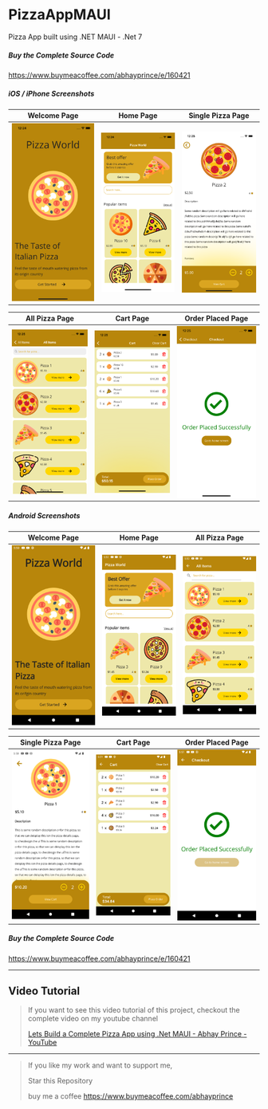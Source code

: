 # PizzaAppMAUI
Pizza App built using .NET MAUI - .Net 7

##### Buy the Complete Source Code
https://www.buymeacoffee.com/abhayprince/e/160421 

##### iOS / iPhone Screenshots

Welcome Page                       | Home Page           | Single Pizza Page
:-----------------------------: | :--------------------------: | :--------------------------:
![Img1](https://github.com/Abhayprince/PizzaAppMAUI/blob/main/Screenshots/iPhone/Simulator%20Screenshot%20-%20iPhone%2011%20-%202023-08-15%20at%2000.24.29.png) | ![Img2](https://github.com/Abhayprince/PizzaAppMAUI/blob/main/Screenshots/iPhone/Simulator%20Screenshot%20-%20iPhone%2011%20-%202023-08-15%20at%2000.24.39.png) | ![Img3](https://github.com/Abhayprince/PizzaAppMAUI/blob/main/Screenshots/iPhone/Simulator%20Screenshot%20-%20iPhone%2011%20-%202023-08-15%20at%2000.25.00.png)

All Pizza Page                       | Cart Page           | Order Placed Page
:-----------------------------: | :--------------------------: | :--------------------------:
![Img1](https://github.com/Abhayprince/PizzaAppMAUI/blob/main/Screenshots/iPhone/Simulator%20Screenshot%20-%20iPhone%2011%20-%202023-08-15%20at%2000.25.16.png) | ![Img2](https://github.com/Abhayprince/PizzaAppMAUI/blob/main/Screenshots/iPhone/Simulator%20Screenshot%20-%20iPhone%2011%20-%202023-08-15%20at%2000.25.48.png) | ![Img3](https://github.com/Abhayprince/PizzaAppMAUI/blob/main/Screenshots/iPhone/Simulator%20Screenshot%20-%20iPhone%2011%20-%202023-08-15%20at%2000.25.52.png)

##### Android Screenshots

Welcome Page                       | Home Page           | All Pizza Page
:-----------------------------: | :--------------------------: | :--------------------------:
![Img1](https://github.com/Abhayprince/PizzaAppMAUI/blob/main/Screenshots/Android/Screenshot_1694454843.png) | ![Img2](https://github.com/Abhayprince/PizzaAppMAUI/blob/main/Screenshots/Android/Screenshot_1694454853.png) | ![Img3](https://github.com/Abhayprince/PizzaAppMAUI/blob/main/Screenshots/Android/Screenshot_1694454862.png)

Single Pizza Page                       | Cart Page           | Order Placed Page
:-----------------------------: | :--------------------------: | :--------------------------:
![Img1](https://github.com/Abhayprince/PizzaAppMAUI/blob/main/Screenshots/Android/Screenshot_1694454872.png) | ![Img2](https://github.com/Abhayprince/PizzaAppMAUI/blob/main/Screenshots/Android/Screenshot_1694454902.png) | ![Img3](https://github.com/Abhayprince/PizzaAppMAUI/blob/main/Screenshots/Android/Screenshot_1694454906.png)


##### Buy the Complete Source Code
https://www.buymeacoffee.com/abhayprince/e/160421 

---------------------------------------
## Video Tutorial
> If you want to see this video tutorial of this project, checkout the complete video on my youtube channel
> 
> [Lets Build a Complete Pizza App using .Net MAUI - Abhay Prince - YouTube](https://www.youtube.com/watch?v=bhr7pDfFzR4)

-------------------------------

> If you like my work and want to support me, 
> 
> Star this Repository
> 
> buy me a coffee https://www.buymeacoffee.com/abhayprince


